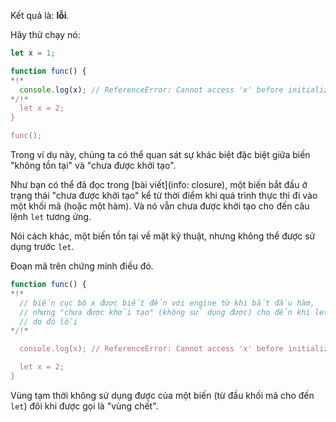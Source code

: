 Kết quả là: **lỗi**.

Hãy thử chạy nó:

```js run
let x = 1;

function func() {
*!*
  console.log(x); // ReferenceError: Cannot access 'x' before initialization
*/!*
  let x = 2;
}

func();
```

Trong ví dụ này, chúng ta có thể quan sát sự khác biệt đặc biệt giữa biến "không tồn tại" và "chưa được khởi tạo".

Như bạn có thể đã đọc trong [bài viết](info: closure), một biến bắt đầu ở trạng thái "chưa được khởi tạo" kể từ thời điểm khi quá trình thực thi đi vào một khối mã (hoặc một hàm). Và nó vẫn chưa được khởi tạo cho đến câu lệnh `let` tương ứng.

Nói cách khác, một biến tồn tại về mặt kỹ thuật, nhưng không thể được sử dụng trước `let`.

Đoạn mã trên chứng minh điều đó.

```js
function func() {
*!*
  // biến cục bộ x được biết đến với engine từ khi bắt đầu hàm,
  // nhưng "chưa được khởi tạo" (không sử dụng được) cho đến khi let ("vùng chết")
  // do đó lỗi
*/!*

  console.log(x); // ReferenceError: Cannot access 'x' before initialization

  let x = 2;
}
```

Vùng tạm thời không sử dụng được của một biến (từ đầu khối mã cho đến `let`) đôi khi được gọi là "vùng chết".
